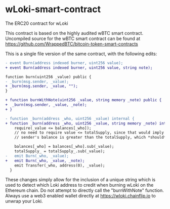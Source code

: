 # wLoki-smart-contract
The ERC20 contract for wLoki

This contract is based on the highly audited wBTC smart contract. Uncompiled source for the wBTC smart contract can be found at https://github.com/WrappedBTC/bitcoin-token-smart-contracts

This is a single file version of the same contract, with the following edits:
```diff
- event Burn(address indexed burner, uint256 value);
+ event Burn(address indexed burner, uint256 value, string note);

function burn(uint256 _value) public {
- _burn(msg.sender, _value);
+ _burn(msg.sender, _value, "");
}

+ function burnWithNote(uint256 _value, string memory _note) public {
+  _burn(msg.sender, _value, _note);
+ }

- function _burn(address _who, uint256 _value) internal {
+ function _burn(address _who, uint256 _value, string memory _note) internal {
    require(_value <= balances[_who]);
    // no need to require value <= totalSupply, since that would imply the
    // sender's balance is greater than the totalSupply, which *should* be an assertion failure

    balances[_who] = balances[_who].sub(_value);
    totalSupply_ = totalSupply_.sub(_value);
-   emit Burn(_who, _value);
+   emit Burn(_who, _value, _note);
    emit Transfer(_who, address(0), _value);
  }
```
These changes simply allow for the inclusion of a unique string which is used to detect which Loki address to credit when burning wLoki on the Ethereum chain. Do not attempt to directly call the "burnWithNote" function. Always use a web3 enabled wallet directly at https://wloki.chainflip.io to unwrap your Loki.
